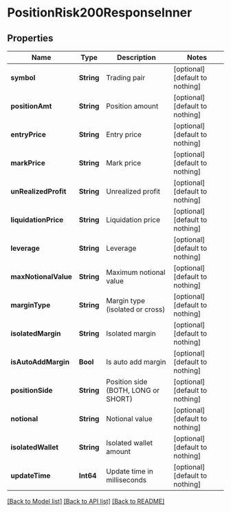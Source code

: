 # PositionRisk200ResponseInner


## Properties
Name | Type | Description | Notes
------------ | ------------- | ------------- | -------------
**symbol** | **String** | Trading pair | [optional] [default to nothing]
**positionAmt** | **String** | Position amount | [optional] [default to nothing]
**entryPrice** | **String** | Entry price | [optional] [default to nothing]
**markPrice** | **String** | Mark price | [optional] [default to nothing]
**unRealizedProfit** | **String** | Unrealized profit | [optional] [default to nothing]
**liquidationPrice** | **String** | Liquidation price | [optional] [default to nothing]
**leverage** | **String** | Leverage | [optional] [default to nothing]
**maxNotionalValue** | **String** | Maximum notional value | [optional] [default to nothing]
**marginType** | **String** | Margin type (isolated or cross) | [optional] [default to nothing]
**isolatedMargin** | **String** | Isolated margin | [optional] [default to nothing]
**isAutoAddMargin** | **Bool** | Is auto add margin | [optional] [default to nothing]
**positionSide** | **String** | Position side (BOTH, LONG or SHORT) | [optional] [default to nothing]
**notional** | **String** | Notional value | [optional] [default to nothing]
**isolatedWallet** | **String** | Isolated wallet amount | [optional] [default to nothing]
**updateTime** | **Int64** | Update time in milliseconds | [optional] [default to nothing]


[[Back to Model list]](../README.md#models) [[Back to API list]](../README.md#api-endpoints) [[Back to README]](../README.md)


